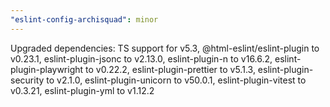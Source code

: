```yaml
---
"eslint-config-archisquad": minor
---
```


Upgraded dependencies: TS support for v5.3, @html-eslint/eslint-plugin to v0.23.1, eslint-plugin-jsonc to v2.13.0, eslint-plugin-n to v16.6.2, eslint-plugin-playwright to v0.22.2, eslint-plugin-prettier to v5.1.3, eslint-plugin-security to v2.1.0, eslint-plugin-unicorn to v50.0.1, eslint-plugin-vitest to v0.3.21, eslint-plugin-yml to v1.12.2

